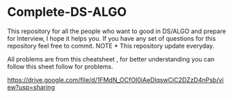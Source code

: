 # Complete-DS-ALGO

This repository for all the people who want to good in DS/ALGO and  prepare for Interview, I hope it helps you. If you have any set of questions for this repository
feel free to commit. NOTE * This repository update everyday.

All problems are from this cheatsheet , for better understanding you can follow this sheet follow for problems. 

https://drive.google.com/file/d/1FMdN_OCfOI0iAeDlqswCiC2DZzD4nPsb/view?usp=sharing
